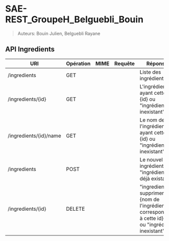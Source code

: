 # SAE-REST_GroupeH_Belguebli_Bouin

> Auteurs: Bouin Julien, Belguebli Rayane 

## API Ingredients

|URI|Opération|MIME|Requête|Réponse
|--------|-------|-------|-------|-------|
|/ingredients|GET| | |Liste des ingrédients|
|/ingredients/{id}|GET| | |L'ingrédient ayant cette {id} ou "ingrédient inexistant"|
|/ingredients/{id}/name|GET| | |Le nom de l'ingrédient ayant cette {id} ou "ingrédient inexistant"|
|/ingredients|POST| | |Le nouvel ingrédients ou "ingrédient déjà existant"|
|/ingredients/{id}|DELETE| | |"ingredient supprimer : {nom de l'ingrédient correspondant à cette id}" ou ou "ingrédient inexistant"|


